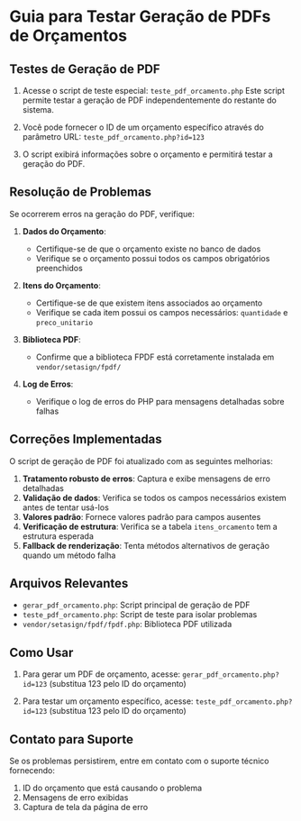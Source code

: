 # Guia para Testar Geração de PDFs de Orçamentos

## Testes de Geração de PDF

1. Acesse o script de teste especial: `teste_pdf_orcamento.php`
   Este script permite testar a geração de PDF independentemente do restante do sistema.

2. Você pode fornecer o ID de um orçamento específico através do parâmetro URL:
   `teste_pdf_orcamento.php?id=123`

3. O script exibirá informações sobre o orçamento e permitirá testar a geração do PDF.

## Resolução de Problemas

Se ocorrerem erros na geração do PDF, verifique:

1. **Dados do Orçamento**:
   - Certifique-se de que o orçamento existe no banco de dados
   - Verifique se o orçamento possui todos os campos obrigatórios preenchidos

2. **Itens do Orçamento**:
   - Certifique-se de que existem itens associados ao orçamento
   - Verifique se cada item possui os campos necessários: `quantidade` e `preco_unitario`

3. **Biblioteca PDF**:
   - Confirme que a biblioteca FPDF está corretamente instalada em `vendor/setasign/fpdf/`

4. **Log de Erros**:
   - Verifique o log de erros do PHP para mensagens detalhadas sobre falhas

## Correções Implementadas

O script de geração de PDF foi atualizado com as seguintes melhorias:

1. **Tratamento robusto de erros**: Captura e exibe mensagens de erro detalhadas
2. **Validação de dados**: Verifica se todos os campos necessários existem antes de tentar usá-los
3. **Valores padrão**: Fornece valores padrão para campos ausentes
4. **Verificação de estrutura**: Verifica se a tabela `itens_orcamento` tem a estrutura esperada
5. **Fallback de renderização**: Tenta métodos alternativos de geração quando um método falha

## Arquivos Relevantes

- `gerar_pdf_orcamento.php`: Script principal de geração de PDF
- `teste_pdf_orcamento.php`: Script de teste para isolar problemas
- `vendor/setasign/fpdf/fpdf.php`: Biblioteca PDF utilizada

## Como Usar

1. Para gerar um PDF de orçamento, acesse:
   `gerar_pdf_orcamento.php?id=123` (substitua 123 pelo ID do orçamento)

2. Para testar um orçamento específico, acesse:
   `teste_pdf_orcamento.php?id=123` (substitua 123 pelo ID do orçamento)

## Contato para Suporte

Se os problemas persistirem, entre em contato com o suporte técnico fornecendo:

1. ID do orçamento que está causando o problema
2. Mensagens de erro exibidas
3. Captura de tela da página de erro
